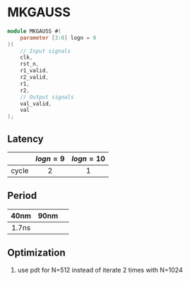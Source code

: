 # MKGAUSS

``` verilog
module MKGAUSS #(
    parameter [3:0] logn = 9
)( 
    // Input signals
    clk,
    rst_n,
    r1_valid,
    r2_valid,
    r1,
    r2,
    // Output signals
    val_valid,
    val
);
```

## Latency
|       | $logn=9$ | $logn=10$ |
|:------|:--------:|:---------:|
| cycle |     2    |     1     |

## Period
| 40nm  | 90nm  |       |
|:-----:|:-----:|:-----:|
| 1.7ns |       |       |

## Optimization
1. use pdt for N=512 instead of iterate 2 times with N=1024
